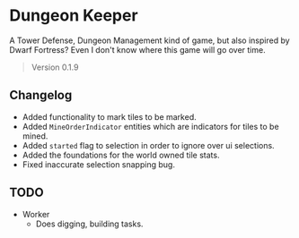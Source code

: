 # Dungeon Keeper

A Tower Defense, Dungeon Management kind of game, but also inspired by Dwarf Fortress? Even I don't know where this game will go over time.

> Version 0.1.9

## Changelog

- Added functionality to mark tiles to be marked.
- Added `MineOrderIndicator` entities which are indicators for tiles to be mined.
- Added `started` flag to selection in order to ignore over ui selections.
- Added the foundations for the world owned tile stats.
- Fixed inaccurate selection snapping bug.

## TODO

- Worker
  - Does digging, building tasks.